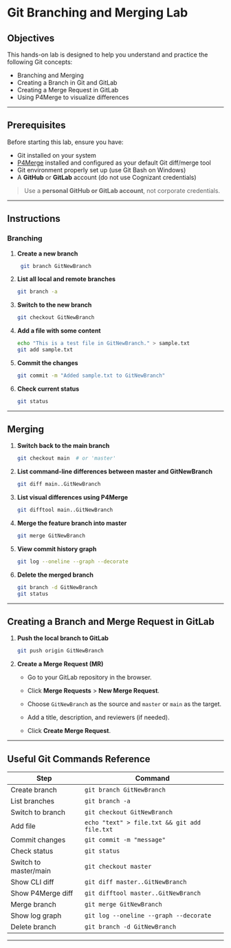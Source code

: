 # Git Branching and Merging Lab

## Objectives

This hands-on lab is designed to help you understand and practice the following Git concepts:

- Branching and Merging
- Creating a Branch in Git and GitLab
- Creating a Merge Request in GitLab
- Using P4Merge to visualize differences

---

## Prerequisites

Before starting this lab, ensure you have:

- Git installed on your system
- [P4Merge](https://www.perforce.com/products/helix-core-apps/merge-diff-tool-p4merge) installed and configured as your default Git diff/merge tool
- Git environment properly set up (use Git Bash on Windows)
- A **GitHub** or **GitLab** account (do not use Cognizant credentials)

> Use a **personal GitHub or GitLab account**, not corporate credentials.

---

## Instructions

### Branching

1. **Create a new branch**
   ```bash
    git branch GitNewBranch
   ```
2. **List all local and remote branches**
    ```bash
    git branch -a
    ```
3. **Switch to the new branch**
    ```bash
    git checkout GitNewBranch
    ```
4. **Add a file with some content**
    ```bash
    echo "This is a test file in GitNewBranch." > sample.txt
    git add sample.txt
    ```
5. **Commit the changes**
    ```bash
    git commit -m "Added sample.txt to GitNewBranch"
    ```
6. **Check current status**
    ```bash
    git status
    ```

---

## Merging

1. **Switch back to the main branch**
    ```bash
    git checkout main  # or 'master'
    ```
2. **List command-line differences between master and GitNewBranch**
    ```bash
    git diff main..GitNewBranch
    ```
3. **List visual differences using P4Merge**
    ```bash
    git difftool main..GitNewBranch
    ```
4. **Merge the feature branch into master**
    ```bash
    git merge GitNewBranch
    ```
5. **View commit history graph**
    ```bash
    git log --oneline --graph --decorate
    ```
6. **Delete the merged branch**
    ```bash
    git branch -d GitNewBranch
    git status
    ```

---

## Creating a Branch and Merge Request in GitLab

1. **Push the local branch to GitLab**
    ```bash
    git push origin GitNewBranch
    ```
2. **Create a Merge Request (MR)**
    - Go to your GitLab repository in the browser.

    - Click **Merge Requests** > **New Merge Request**.

    - Choose `GitNewBranch` as the source and `master` or `main` as the target.

    - Add a title, description, and reviewers (if needed).

    - Click **Create Merge Request**.

---

## Useful Git Commands Reference
| Step                  | Command                                      |
| --------------------- | -------------------------------------------- |
| Create branch         | `git branch GitNewBranch`                    |
| List branches         | `git branch -a`                              |
| Switch to branch      | `git checkout GitNewBranch`                  |
| Add file              | `echo "text" > file.txt && git add file.txt` |
| Commit changes        | `git commit -m "message"`                    |
| Check status          | `git status`                                 |
| Switch to master/main | `git checkout master`                        |
| Show CLI diff         | `git diff master..GitNewBranch`              |
| Show P4Merge diff     | `git difftool master..GitNewBranch`          |
| Merge branch          | `git merge GitNewBranch`                     |
| Show log graph        | `git log --oneline --graph --decorate`       |
| Delete branch         | `git branch -d GitNewBranch`                 |

---
